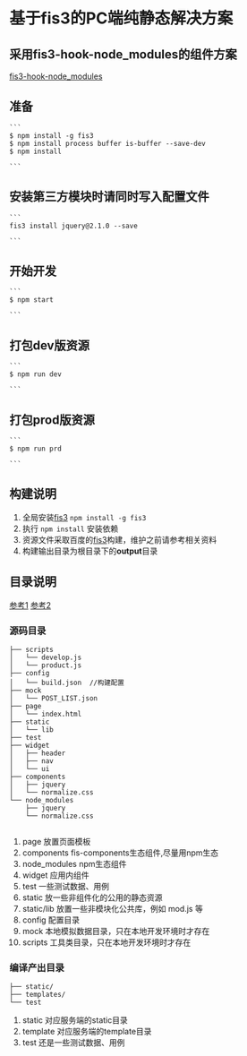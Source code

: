 # 基于fis3的PC端纯静态解决方案

## 采用fis3-hook-node_modules的组件方案

[fis3-hook-node_modules](https://github.com/fex-team/fis3-hook-node_modules)

## 准备

    ```
    $ npm install -g fis3
    $ npm install process buffer is-buffer --save-dev
    $ npm install
   
    ```

   
## 安装第三方模块时请同时写入配置文件  

    ```
    fis3 install jquery@2.1.0 --save
    
    ```
    
## 开始开发
   
    ```
    $ npm start
    
    ```
   
## 打包dev版资源
  
    ```
    $ npm run dev
    
    ```
  
## 打包prod版资源

    ```
    $ npm run prd
    
    ```
   
## 构建说明
   1. 全局安装[fis3](http://fex-team.github.io/fis3/index.html) `npm install -g fis3`
   2. 执行 `npm install` 安装依赖
   3. 资源文件采取百度的[fis3](https://github.com/fex-team/fis3)构建，维护之前请参考相关资料
   4. 构建输出目录为根目录下的**output**目录
   
   
## 目录说明
[参考1](https://github.com/fex-team/fis3/blob/master/doc/docs/api/config-commonly-used.md)
[参考2](https://github.com/fex-team/fis3-solutions/blob/master/intro.md#目录规范-1)

### 源码目录

```
├── scripts
│   └── develop.js
│   └── product.js
├── config
│   └── build.json  //构建配置
├── mock
│   └── POST_LIST.json
├── page
│   └── index.html
├── static
│   └── lib
├── test
├── widget
│   ├── header
│   ├── nav
│   └── ui
├── components
│   ├── jquery
│   └── normalize.css
└── node_modules
    ├── jquery
    └── normalize.css   
 
```

1. page 放置页面模板
2. components fis-components生态组件,尽量用npm生态
3. node_modules npm生态组件
4. widget 应用内组件
5. test 一些测试数据、用例
6. static 放一些非组件化的公用的静态资源
7. static/lib 放置一些非模块化公共库，例如 mod.js 等
8. config 配置目录
9. mock 本地模拟数据目录，只在本地开发环境时才存在
10. scripts 工具类目录，只在本地开发环境时才存在

### 编译产出目录

```
├── static/
├── templates/
└── test
```


1. static 对应服务端的static目录
2. template 对应服务端的template目录
3. test 还是一些测试数据、用例
